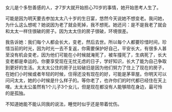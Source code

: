 女儿是个多愁善感的人，才7岁大就开始担心70岁的事情，她开始思考人生了。


可能是因为明天要去参加太太八十岁的生日宴，悠然今天说她不想变老。我问她，为什么这么想呢？她说因为老了就会死掉，我不想死。她还问：是不是我老了就会和太太一样住很破的房子。因为太太住的房子很破，环境很差。

我告诉她：我们每个人都会长大，变老，然后去世。所以每个人都要珍惜时间，珍惜当前的时光，因为时光一去不复返，你需要保护好自己，平安长大，有很多人甚至没有机会变老，因为他们可能在小时候就淹死了，被车撞死了，生病死了，长大变老都是幸运的。你要享受现在无忧无虑的日子，学好知识，长大了能为自己争取到更好的生活。太太太公住的房子比较破旧是因为他们努力了住上了现在的房子，在她们小时候或者年轻的时候，住得还没有现在的好，可能是茅草屋。你明天可以问问太太，她的小时候是什么样子的。等你老了，也许你们的时代都已经住在天上哩。太太太公虽然有1个儿子3个女儿，但是现在都没有人能够陪在身边，最可怜的是孤独。


不知道她能不能认同我的说法，睡觉时似乎还是带着忧伤。
<!-- ##{"timestamp":1601995328}## -->